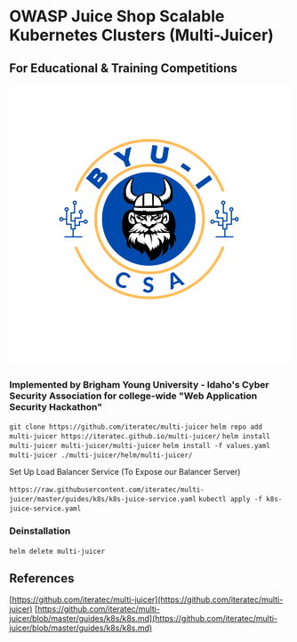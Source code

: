 # OWASP Juice Shop Scalable Kubernetes Clusters (Multi-Juicer)
## For Educational & Training Competitions
![cybersecurity association logo](https://raw.githubusercontent.com/BYUI-CSA/byui-csa.github.io/main/assets/images/logo.svg)

### Implemented by Brigham Young University - Idaho's Cyber Security Association for college-wide "Web Application Security Hackathon"

```git clone https://github.com/iteratec/multi-juicer```
```helm repo add multi-juicer https://iteratec.github.io/multi-juicer/```
```helm install multi-juicer multi-juicer/multi-juicer```
```helm install -f values.yaml multi-juicer ./multi-juicer/helm/multi-juicer/```

Set Up Load Balancer Service (To Expose our Balancer Server)

```https://raw.githubusercontent.com/iteratec/multi-juicer/master/guides/k8s/k8s-juice-service.yaml```
```kubectl apply -f k8s-juice-service.yaml```


### Deinstallation
```helm delete multi-juicer```


## References

[https://github.com/iteratec/multi-juicer](https://github.com/iteratec/multi-juicer)
[https://github.com/iteratec/multi-juicer/blob/master/guides/k8s/k8s.md](https://github.com/iteratec/multi-juicer/blob/master/guides/k8s/k8s.md)
